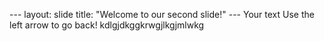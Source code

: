 --- layout: slide title: "Welcome to our second slide!" --- Your text Use the left arrow to go back!
kdlgjdkggkrwgjlkgjmlwkg
